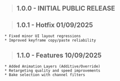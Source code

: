 >## 1.0.0 - INITIAL PUBLIC RELEASE

>## 1.0.1 - Hotfix 01/09/2025
    * Fixed minor UI layout regressions
    * Improved keyframe copy/paste reliability

>## 1.1.0 - Features 10/09/2025
    * Added Animation Layers (Additive/Override)
    * Retargeting quality and speed improvements
    * Bake selection with channel filters
